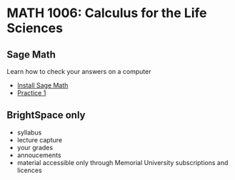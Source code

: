 # MATH 1006: Calculus for the Life Sciences

## Sage Math
Learn how to check your answers on a computer
- [Install Sage Math](https://doc.sagemath.org/html/en/installation/index.html)
- [Practice 1](https://github.com/ahurford/math-1006/blob/main/code/Practice%201.ipynb)

## BrightSpace only
- syllabus
- lecture capture
- your grades
- annoucements
- material accessible only through Memorial University subscriptions and licences
